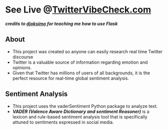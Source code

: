 # See Live @[TwitterVibeCheck.com](https://www.twittervibecheck.com)

***credits to [djoksimo](https://github.com/djoksimo) for teaching me how to use Flask***

## About
- This project was created so anyone can easily research real time Twitter discourse   
- Twitter is a valuable source of information regarding emotion and opinions.
- Given that Twitter has millions of users of all backgrounds, it is the perfect resource for real-time global sentiment analysis.

## Sentiment Analysis
- This project uses the vaderSentiment Python package to analyze text. 
- ***VADER (Valence Aware Dictionary and sentiment Reasoner)*** is a lexicon and rule-based sentiment analysis tool that is specifically attuned to sentiments expressed in social media.
